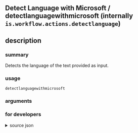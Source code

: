 
## Detect Language with Microsoft / detectlanguagewithmicrosoft (internally `is.workflow.actions.detectlanguage`)



## description
### summary
Detects the language of the text provided as input.


### usage
`detectlanguagewithmicrosoft `

### arguments


### for developers

<details><summary>source json</summary>
<p>
```json
{
	"ActionClass": "WFDetectLanguageAction",
	"ActionKeywords": [
		"Translate",
		"Get",
		"Text"
	],
	"Category": "Text",
	"CreationDate": "2015-08-29T17:26:33.000Z",
	"Description": {
		"DescriptionNote": "Powered by Microsoft Cognitive Services (microsoft.com/cognitive-services)",
		"DescriptionSummary": "Detects the language of the text provided as input."
	},
	"IconName": "Translate.png",
	"Input": {
		"Multiple": true,
		"Required": true,
		"Types": [
			"NSString"
		]
	},
	"Name": "Detect Language with Microsoft",
	"Output": {
		"Multiple": true,
		"OutputName": "Language",
		"Types": [
			"NSString"
		]
	}
}
```
</p></details>
